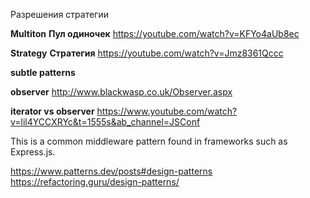 Разрешения стратегии

**Multiton**
**Пул одиночек**
https://youtube.com/watch?v=KFYo4aUb8ec

**Strategy**
**Стратегия**
https://youtube.com/watch?v=Jmz8361Qccc

**subtle patterns**

**observer**
http://www.blackwasp.co.uk/Observer.aspx

**iterator vs observer** https://www.youtube.com/watch?v=lil4YCCXRYc&t=1555s&ab_channel=JSConf


This is a common middleware pattern found in frameworks such as Express.js.


https://www.patterns.dev/posts#design-patterns
https://refactoring.guru/design-patterns/
